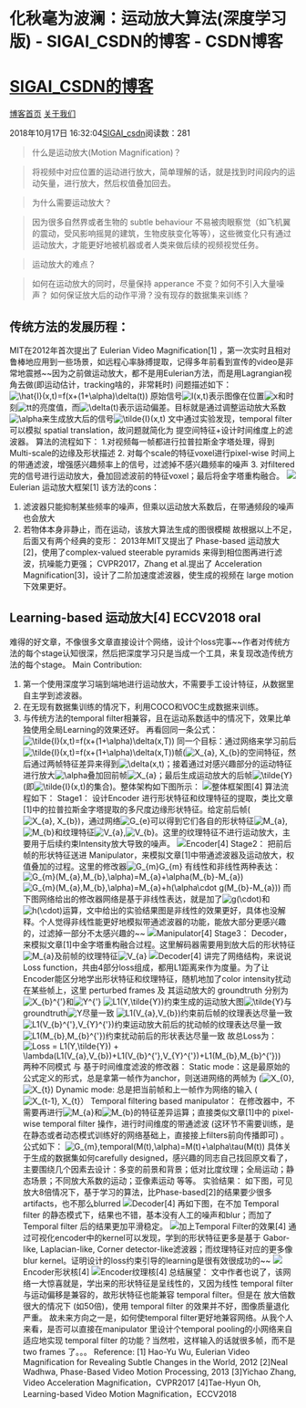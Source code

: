 
# 化秋毫为波澜：运动放大算法(深度学习版) - SIGAI_CSDN的博客 - CSDN博客
# [SIGAI_CSDN的博客](https://blog.csdn.net/sigai_csdn)


[博客首页](https://blog.csdn.net/SIGAI_CSDN)
[关于我们](https://me.csdn.net/SIGAI_CSDN)

2018年10月17日 16:32:04[SIGAI_csdn](https://me.csdn.net/SIGAI_CSDN)阅读数：281


> 什么是运动放大(Motion Magnification)？

> 将视频中对应位置的运动进行放大，简单理解的话，就是找到时间段内的运动矢量，进行放大，然后权值叠加回去。

> 为什么需要运动放大？

> 因为很多自然界或者生物的 subtle behaviour 不易被肉眼察觉（如飞机翼的震动，受风影响摇晃的建筑，生物皮肤变化等等），这些微变化只有通过运动放大，才能更好地被机器或者人类来做后续的视频视觉任务。

> 运动放大的难点？

> 如何在运动放大的同时，尽量保持 apperance 不变？如何不引入大量噪声？ 如何保证放大后的动作平滑？没有现存的数据集来训练？

## 传统方法的发展历程：
MIT在2012年首次提出了 Eulerian Video Magnification[1] ，第一次实时且相对鲁棒地应用到一些场景，如远程心率脉搏提取，记得多年前看到宣传的video是非常地震撼~~因为之前做运动放大，都不是用Eulerian方法，而是用Lagrangian视角去做(即运动估计，tracking啥的，非常耗时)
问题描述如下：
![\hat{I}(x,t)=f(x+(1+\alpha)\delta(t))](https://www.zhihu.com/equation?tex=%5Chat%7BI%7D(x%2Ct)%3Df(x%2B(1%2B%5Calpha)%5Cdelta(t)))
原始信号![I(x,t)](https://www.zhihu.com/equation?tex=I(x%2Ct))表示图像在位置![x](https://www.zhihu.com/equation?tex=x)和时刻![t](https://www.zhihu.com/equation?tex=t)t的亮度值，而![\delta(t)](https://www.zhihu.com/equation?tex=%5Cdelta(t))表示运动偏差。目标就是通过调整运动放大系数![\alpha](https://www.zhihu.com/equation?tex=%5Calpha)来生成放大后的信号![\tilde{I}(x,t)](https://www.zhihu.com/equation?tex=%5Ctilde%7BI%7D(x%2Ct))
文中通过实验发现，temporal filter可以模拟 spatial translation，故问题就简化为 提空间特征+设计时间维度上的滤波器。
算法的流程如下：
1.对视频每一帧都进行拉普拉斯金字塔处理，得到Multi-scale的边缘及形状描述
2. 对每个scale的特征voxel进行pixel-wise 时间上的带通滤波，增强感兴趣频率上的信号，过滤掉不感兴趣频率的噪声
3. 对filtered完的信号进行运动放大，叠加回滤波前的特征voxel；最后将金字塔重构融合。
![](https://img-blog.csdn.net/20181017161952547?watermark/2/text/aHR0cHM6Ly9ibG9nLmNzZG4ubmV0L1NJR0FJX0NTRE4=/font/5a6L5L2T/fontsize/400/fill/I0JBQkFCMA==/dissolve/70)Eulerian 运动放大框架[1]
该方法的cons：
1. 滤波器只能抑制某些频率的噪声，但乘以运动放大系数后，在带通频段的噪声也会放大
2. 若物体本身非静止，而在运动，该放大算法生成的图很模糊
故根据以上不足，后面又有两个经典的变形：
2013年MIT又提出了 Phase-based 运动放大[2]，使用了complex-valued steerable pyramids 来得到相位图再进行滤波，抗噪能力更强；
CVPR2017，Zhang et al.提出了 Acceleration Magnification[3]，设计了二阶加速度滤波器，使生成的视频在 large motion 下效果更好。

## Learning-based 运动放大[4] ECCV2018 oral
难得的好文章，不像很多文章直接设计个网络，设计个loss完事~~作者对传统方法的每个stage认知很深，然后把深度学习只是当成一个工具，来复现改造传统方法的每个stage。
Main Contribution:
1. 第一个使用深度学习端到端地进行运动放大，不需要手工设计特征，从数据里自主学到滤波器。
2. 在无现有数据集训练的情况下，利用COCO和VOC生成数据来训练。
3. 与传统方法的temporal filter相兼容，且在运动系数适中的情况下，效果比单独使用全局Learning的效果还好。
再看回同一条公式：![\tilde{I}(x,t)=f(x+(1+\alpha)\delta(x,T))](https://www.zhihu.com/equation?tex=%5Ctilde%7BI%7D(x%2Ct)%3Df(x%2B(1%2B%5Calpha)%5Cdelta(x%2CT)))
同一个目标：通过网络来学习前后![\tilde{I}(x,t)=f(x+(1+\alpha)\delta(x,T))](https://www.zhihu.com/equation?tex=%5Ctilde%7BI%7D(x%2Ct)%3Df(x%2B(1%2B%5Calpha)%5Cdelta(x%2CT)))帧(![X_{a}, X_{b}](https://www.zhihu.com/equation?tex=X_%7Ba%7D%2C%20X_%7Bb%7D)的空间特征，然后通过两帧特征差异来得到![\delta(x,t)](https://www.zhihu.com/equation?tex=%5Cdelta(x%2Ct))；接着通过对感兴趣部分的运动特征进行放大![\alpha](https://www.zhihu.com/equation?tex=%5Calpha)叠加回前帧![X_{a}](https://www.zhihu.com/equation?tex=X_%7Ba%7D)；最后生成运动放大的后帧![\tilde{Y}](https://www.zhihu.com/equation?tex=%5Ctilde%7BY%7D)(即![\tilde{I}(x,t)](https://www.zhihu.com/equation?tex=%5Ctilde%7BI%7D(x%2Ct))的集合)。整体架构如下图所示：
![](https://img-blog.csdn.net/2018101716254241?watermark/2/text/aHR0cHM6Ly9ibG9nLmNzZG4ubmV0L1NJR0FJX0NTRE4=/font/5a6L5L2T/fontsize/400/fill/I0JBQkFCMA==/dissolve/70)整体框架图[4]
算法流程如下：
Stage1： 设计Encoder 进行形状特征和纹理特征的提取，类比文章[1]中的拉普拉斯金字塔提取的多尺度边缘形状特征。给定前后帧(![X_{a}, X_{b}](https://www.zhihu.com/equation?tex=X_%7Ba%7D%2C%20X_%7Bb%7D))，通过网络![G_{e}](https://www.zhihu.com/equation?tex=G_%7Be%7D)可以得到它们各自的形状特征![M_{a}](https://www.zhihu.com/equation?tex=M_%7Ba%7D),![M_{b}](https://www.zhihu.com/equation?tex=M_%7Bb%7D)和纹理特征![V_{a}](https://www.zhihu.com/equation?tex=V_%7Ba%7D),![V_{b}](https://www.zhihu.com/equation?tex=V_%7Bb%7D)。这里的纹理特征不进行运动放大，主要用于后续约束Intensity放大导致的噪声。
![](https://img-blog.csdn.net/20181017162250853?watermark/2/text/aHR0cHM6Ly9ibG9nLmNzZG4ubmV0L1NJR0FJX0NTRE4=/font/5a6L5L2T/fontsize/400/fill/I0JBQkFCMA==/dissolve/70)Encoder[4]
Stage2： 把前后帧的形状特征送进 Manipulator，来模拟文章[1]中带通滤波器及运动放大，权值叠加的过程。这里的修改器![G_{m}](https://www.zhihu.com/equation?tex=G_%7Bm%7D)G_{m} 有线性和非线性两种表达：
![G_{m}(M_{a},M_{b},\alpha)=M_{a}+\alpha(M_{b}-M_{a})](https://www.zhihu.com/equation?tex=G_%7Bm%7D(M_%7Ba%7D%2CM_%7Bb%7D%2C%5Calpha)%3DM_%7Ba%7D%2B%5Calpha(M_%7Bb%7D-M_%7Ba%7D))
![G_{m}(M_{a},M_{b},\alpha)=M_{a}+h(\alpha\cdot g(M_{b}-M_{a}))](https://www.zhihu.com/equation?tex=G_%7Bm%7D(M_%7Ba%7D%2CM_%7Bb%7D%2C%5Calpha)%3DM_%7Ba%7D%2Bh(%5Calpha%5Ccdot%20g(M_%7Bb%7D-M_%7Ba%7D)))
而下图网络给出的修改器网络是基于非线性表达，就是加了![g(\cdot)](https://www.zhihu.com/equation?tex=g(%5Ccdot))和![h(\cdot)](https://www.zhihu.com/equation?tex=h(%5Ccdot))运算，文中给出的实验结果图是非线性的效果更好，具体也没解释。个人觉得非线性能更好地模拟带通滤波器的功能，能放大部分更感兴趣的，过滤掉一部分不太感兴趣的~~
![](https://img-blog.csdn.net/20181017162653902?watermark/2/text/aHR0cHM6Ly9ibG9nLmNzZG4ubmV0L1NJR0FJX0NTRE4=/font/5a6L5L2T/fontsize/400/fill/I0JBQkFCMA==/dissolve/70)Manipulator[4]
Stage3： Decoder，来模拟文章[1]中金字塔重构融合过程。这里解码器需要用到放大后的形状特征![M_{a}](https://www.zhihu.com/equation?tex=M_%7Ba%7D)及前帧的纹理特征![V_{a}](https://www.zhihu.com/equation?tex=V_%7Ba%7D)
![](https://img-blog.csdn.net/20181017162822792?watermark/2/text/aHR0cHM6Ly9ibG9nLmNzZG4ubmV0L1NJR0FJX0NTRE4=/font/5a6L5L2T/fontsize/400/fill/I0JBQkFCMA==/dissolve/70)Decoder[4]
讲完了网络结构，来说说 Loss function，共由4部分loss组成，都用L1距离来作为度量。为了让Encoder能区分地学出形状特征和纹理特征，随机地加了color intensity扰动在某些帧上，这里 perturbed frames 及 其运动放大的 groundtruth 分别为![X_{b}^{'}](https://www.zhihu.com/equation?tex=X_%7Bb%7D%5E%7B%27%7D)和![Y^{'}](https://www.zhihu.com/equation?tex=Y%5E%7B%27%7D)
![L1(Y,\tilde{Y})](https://www.zhihu.com/equation?tex=L1(Y%2C%5Ctilde%7BY%7D))约束生成的运动放大图![\tilde{Y}](https://www.zhihu.com/equation?tex=%5Ctilde%7BY%7D)与 groundtruth![Y](https://www.zhihu.com/equation?tex=Y)尽量一致
![L1(V_{a},V_{b})](https://www.zhihu.com/equation?tex=L1(V_%7Ba%7D%2CV_%7Bb%7D))约束前后帧的纹理表达尽量一致
![L1(V_{b}^{'},V_{Y}^{'})](https://www.zhihu.com/equation?tex=L1(V_%7Bb%7D%5E%7B%27%7D%2CV_%7BY%7D%5E%7B%27%7D))约束运动放大前后的扰动帧的纹理表达尽量一致
![L1(M_{b},M_{b}^{'})](https://www.zhihu.com/equation?tex=L1(M_%7Bb%7D%2CM_%7Bb%7D%5E%7B%27%7D))约束扰动前后的形状表达尽量一致
故总Loss为：
![Loss = L1(Y,\tilde{Y}) + \lambda(L1(V_{a},V_{b})+L1(V_{b}^{'},V_{Y}^{'})+L1(M_{b},M_{b}^{'}))](https://www.zhihu.com/equation?tex=Loss%20%3D%20L1(Y%2C%5Ctilde%7BY%7D)%20%2B%20%5Clambda(L1(V_%7Ba%7D%2CV_%7Bb%7D)%2BL1(V_%7Bb%7D%5E%7B%27%7D%2CV_%7BY%7D%5E%7B%27%7D)%2BL1(M_%7Bb%7D%2CM_%7Bb%7D%5E%7B%27%7D)))
两种不同模式 与 基于时间维度滤波的修改器：
Static mode：这是最原始的公式定义的形式，总是拿第一帧作为anchor，则送进网络的两帧为 (![X_{0}](https://www.zhihu.com/equation?tex=X_%7B0%7D),![X_{t}](https://www.zhihu.com/equation?tex=X_%7Bt%7D))
Dynamic mode: 总是把当前帧和上一帧作为网络的输入 (![X_{t-1}, X_{t}](https://www.zhihu.com/equation?tex=X_%7Bt-1%7D%2C%20X_%7Bt%7D)）
Temporal filtering based manipulator：
在修改器中，不需要再进行![M_{a}](https://www.zhihu.com/equation?tex=M_%7Ba%7D)和![M_{b}](https://www.zhihu.com/equation?tex=M_%7Bb%7D)的特征差异运算；直接类似文章[1]中的 pixel-wise temporal filter 操作，进行时间维度的带通滤波 (这环节不需要训练，是在静态或者动态模式训练好的网络基础上，直接接上filters前向传播即可) 。公式如下：
![G_{m},temporal(M(t),\alpha)=M(t)+\alpha\tau(M(t))](https://www.zhihu.com/equation?tex=G_%7Bm%7D%2Ctemporal(M(t)%2C%5Calpha)%3DM(t)%2B%5Calpha%5Ctau(M(t)))
具体关于生成的数据集如何carefully designed，感兴趣的同志自己找回原文看了，主要围绕几个因素去设计：多变的前景和背景；低对比度纹理；全局运动；静态场景；不同放大系数的运动；亚像素运动 等等。
实验结果：
如下图，可见放大8倍情况下，基于学习的算法，比Phase-based[2]的结果要少很多artifacts，也不那么blurred
![](https://img-blog.csdn.net/20181017162902907?watermark/2/text/aHR0cHM6Ly9ibG9nLmNzZG4ubmV0L1NJR0FJX0NTRE4=/font/5a6L5L2T/fontsize/400/fill/I0JBQkFCMA==/dissolve/70)Decoder[4]
再如下图，在不加 Temporal filter 的静态模式下，结果也不错，基本没有人工的噪声和blur；而加了 Temporal filter 后的结果更加平滑稳定。
![](https://img-blog.csdn.net/20181017162941876?watermark/2/text/aHR0cHM6Ly9ibG9nLmNzZG4ubmV0L1NJR0FJX0NTRE4=/font/5a6L5L2T/fontsize/400/fill/I0JBQkFCMA==/dissolve/70)加上Temporal Filter的效果[4]
通过可视化encoder中的kernel可以发现，学到的形状特征更多是基于 Gabor-like, Laplacian-like, Corner detector-like滤波器；而纹理特征对应的更多像blur kernel。证明设计的loss约束引导的learning是很有效很成功的~~
![](https://img-blog.csdn.net/20181017163039957?watermark/2/text/aHR0cHM6Ly9ibG9nLmNzZG4ubmV0L1NJR0FJX0NTRE4=/font/5a6L5L2T/fontsize/400/fill/I0JBQkFCMA==/dissolve/70)Encoder形状核[4]
![](https://img-blog.csdn.net/20181017163107757?watermark/2/text/aHR0cHM6Ly9ibG9nLmNzZG4ubmV0L1NJR0FJX0NTRE4=/font/5a6L5L2T/fontsize/400/fill/I0JBQkFCMA==/dissolve/70)Encoder纹理核[4]
总结展望：
文中作者也说了，该网络一大惊喜就是，学出来的形状特征是呈线性的，又因为线性 temporal filter 与运动偏移是兼容的，故形状特征也能兼容 temporal filter。但是在 放大倍数很大的情况下 (如50倍)，使用 temporal filter 的效果并不好，图像质量退化严重。
故未来方向之一是，如何使temporal filter更好地兼容网络。从我个人来看，是否可以直接在manipulator 里设计个temporal pooling的小网络来自适应地实现 temporal filter 的功能？当然啦，这样输入的话就很多帧，而不是 two frames 了。。。
Reference:
[1] Hao-Yu Wu, Eulerian Video Magnification for Revealing Subtle Changes in the World, 2012
[2]Neal Wadhwa, Phase-Based Video Motion Processing, 2013
[3]Yichao Zhang, Video Acceleration Magnification，CVPR2017
[4]Tae-Hyun Oh, Learning-based Video Motion Magnification，ECCV2018


